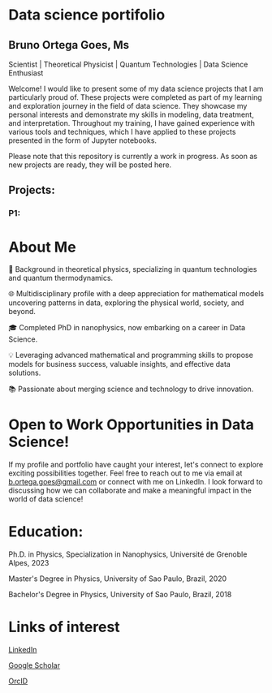 # Data science portifolio
## Bruno Ortega Goes, Ms
Scientist | Theoretical Physicist | Quantum Technologies | Data Science Enthusiast

Welcome! I would like to present some of my data science projects that I am particularly proud of. These projects were completed as part of my learning and exploration journey in the field of data science. They showcase my personal interests and demonstrate my skills in modeling, data treatment, and interpretation. Throughout my training, I have gained experience with various tools and techniques, which I have applied to these projects presented in the form of Jupyter notebooks.

Please note that this repository is currently a work in progress. As soon as new projects are ready, they will be posted here.

## Projects:

### P1:


# About Me

🔬 Background in theoretical physics, specializing in quantum technologies and quantum thermodynamics.

🌐 Multidisciplinary profile with a deep appreciation for mathematical models uncovering patterns in data, exploring the physical world, society, and beyond.

🎓 Completed PhD in nanophysics, now embarking on a career in Data Science.

💡 Leveraging advanced mathematical and programming skills to propose models for business success, valuable insights, and effective data solutions.

📚 Passionate about merging science and technology to drive innovation.


# Open to Work Opportunities in Data Science!

If my profile and portfolio have caught your interest, let's connect to explore exciting possibilities together. Feel free to reach out to me via email at b.ortega.goes@gmail.com or connect with me on LinkedIn. I look forward to discussing how we can collaborate and make a meaningful impact in the world of data science!

# Education:

   Ph.D. in Physics, Specialization in Nanophysics, Université de Grenoble Alpes, 2023
   
   Master's Degree in Physics, University of Sao Paulo, Brazil, 2020
   
   Bachelor's Degree in Physics, University of Sao Paulo, Brazil, 2018

# Links of interest

[LinkedIn](https://www.linkedin.com/in/bruno-ortega-goes-271b36175/)

[Google Scholar](https://scholar.google.com/citations?hl=fr&user=Hq4mgYkAAAAJ)

[OrcID](https://orcid.org/0000-0001-9447-3930)




